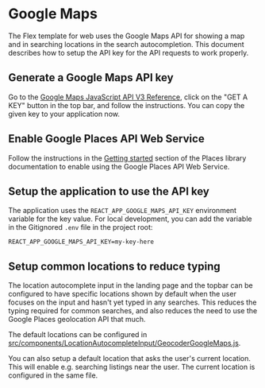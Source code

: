 # Google Maps

The Flex template for web uses the Google Maps API for showing a map and in searching locations in
the search autocompletion. This document describes how to setup the API key for the API requests to
work properly.

## Generate a Google Maps API key

Go to the
[Google Maps JavaScript API V3 Reference](https://developers.google.com/maps/documentation/javascript/reference),
click on the "GET A KEY" button in the top bar, and follow the instructions. You can copy the given
key to your application now.

## Enable Google Places API Web Service

Follow the instructions in the
[Getting started](https://developers.google.com/maps/documentation/javascript/places#GetStarted)
section of the Places library documentation to enable using the Google Places API Web Service.

## Setup the application to use the API key

The application uses the `REACT_APP_GOOGLE_MAPS_API_KEY` environment variable for the key value. For
local development, you can add the variable in the Gitignored `.env` file in the project root:

```
REACT_APP_GOOGLE_MAPS_API_KEY=my-key-here
```

## Setup common locations to reduce typing

The location autocomplete input in the landing page and the topbar can
be configured to have specific locations shown by default when the
user focuses on the input and hasn't yet typed in any searches. This
reduces the typing required for common searches, and also reduces the
need to use the Google Places geolocation API that much.

The default locations can be configured in
[src/components/LocationAutocompleteInput/GeocoderGoogleMaps.js](../src/components/LocationAutocompleteInput/GeocoderGoogleMaps.js).

You can also setup a default location that asks the user's current
location. This will enable e.g. searching listings near the user. The
current location is configured in the same file.
